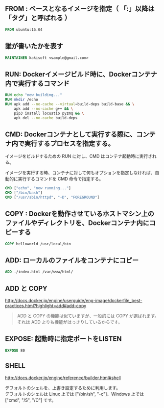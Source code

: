 ## FROM : ベースとなるイメージを指定（ 「:」以降は「タグ」と呼ばれる ）
```dockerfile
FROM ubuntu:16.04
```


## 誰が書いたかを表す
```dockerfile
MAINTAINER kakisoft <sample@gmail.com>
```


## RUN: Dockerイメージビルド時に、Dockerコンテナ内で実行するコマンド
```dockerfile
RUN echo "now building..."
RUN mkdir /echo
RUN apk add --no-cache --virtual=build-deps build-base && \
    apk add --no-cache g++ && \
    pip3 install locustio pyzmq && \
    apk del --no-cache build-deps
```


## CMD: Dockerコンテナとして実行する際に、コンテナ内で実行するプロセスを指定する。
イメージをビルドするための RUN に対し、CMD はコンテナ起動時に実行される。  

イメージを実行する時、コンテナに対して何もオプションを指定しなければ、自動的に実行するコマンドを CMD 命令で指定する。
```dockerfile
CMD ["echo", "now running..."]
CMD ["/bin/bash"]
CMD ["/usr/sbin/httpd", "-D", "FOREGROUND"]
```


## COPY : Dockerを動作させているホストマシン上のファイルやディレクトリを、Dockerコンテナ内にコピーする
```dockerfile
COPY helloworld /usr/local/bin
```


## ADD: ローカルのファイルをコンテナにコピー
```dockerfile
ADD ./index.html /var/www/html/
```

## ADD と COPY
http://docs.docker.jp/engine/userguide/eng-image/dockerfile_best-practices.html?highlight=add#add-copy  
>ADD と COPY の機能は似ていますが、一般的には COPY が選ばれます。  
>それは ADD よりも機能がはっきりしているからです。  


## EXPOSE: 起動時に指定ポートをLISTEN 
```dockerfile
EXPOSE 80
```


## SHELL
http://docs.docker.jp/engine/reference/builder.html#shell  

デフォルトのシェルを、上書き設定するために利用します。   
デフォルトのシェルは Linux 上では ["/bin/sh", "-c"]、Windows 上では ["cmd", "/S", "/C"] です。  



